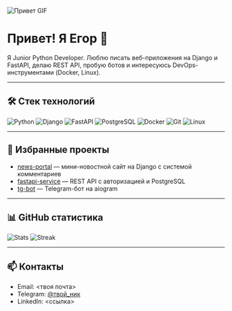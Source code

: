 ![Привет GIF]([https://media.giphy.com/media/3oEjI6SIIHBdRxXI40/giphy.gif](https://tenor.com/ru/view/ngoding-mulu-gif-1747207714643625346))

# Привет! Я Егор 👋

Я Junior Python Developer. Люблю писать веб-приложения на Django и FastAPI, делаю REST API, пробую ботов и интересуюсь DevOps-инструментами (Docker, Linux).

---

## 🛠 Стек технологий
![Python](https://img.shields.io/badge/Python-3776AB?style=for-the-badge&logo=python&logoColor=white)
![Django](https://img.shields.io/badge/Django-092E20?style=for-the-badge&logo=django&logoColor=white)
![FastAPI](https://img.shields.io/badge/FastAPI-009688?style=for-the-badge&logo=fastapi&logoColor=white)
![PostgreSQL](https://img.shields.io/badge/PostgreSQL-316192?style=for-the-badge&logo=postgresql&logoColor=white)
![Docker](https://img.shields.io/badge/Docker-2496ED?style=for-the-badge&logo=docker&logoColor=white)
![Git](https://img.shields.io/badge/Git-F05032?style=for-the-badge&logo=git&logoColor=white)
![Linux](https://img.shields.io/badge/Linux-000000?style=for-the-badge&logo=linux&logoColor=white)

---

## 📌 Избранные проекты
- [news-portal](https://github.com/MrEgor123/news-portal) — мини-новостной сайт на Django с системой комментариев
- [fastapi-service](https://github.com/MrEgor123/fastapi-service) — REST API с авторизацией и PostgreSQL
- [tg-bot](https://github.com/MrEgor123/tg-bot) — Telegram-бот на aiogram

---

## 📊 GitHub статистика
![Stats](https://github-readme-stats.vercel.app/api?username=MrEgor123&show_icons=true&theme=tokyonight)
![Streak](https://streak-stats.demolab.com?user=MrEgor123&theme=tokyonight)

---

## 📫 Контакты
- Email: <твоя почта>
- Telegram: [@твой_ник](https://t.me/твой_ник)
- LinkedIn: <ссылка>
